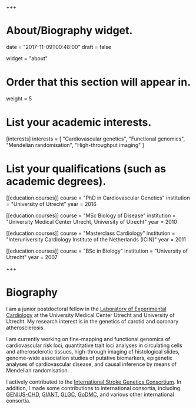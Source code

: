 +++
# About/Biography widget.

date = "2017-11-09T00:48:00"
draft = false

widget = "about"

# Order that this section will appear in.
weight = 5

# List your academic interests.
[interests]
  interests = [
    "Cardiovascular genetics",
    "Functional genomics",
    "Mendelian randomisation",
    "High-throughput imaging"
  ]

# List your qualifications (such as academic degrees).
[[education.courses]]
  course = "PhD in Cardiovascular Genetics"
  institution = "University of Utrecht"
  year = 2016

[[education.courses]]
  course = "MSc Biology of Disease"
  institution = "University Medical Center Utrecht, University of Utrecht"
  year = 2010

[[education.courses]]
  course = "Masterclass Cardiology"
  institution = "Interuniversity Cardiology Institute of the Netherlands (ICIN)"
  year = 2011

[[education.courses]]
  course = "BSc in Biology"
  institution = "University of Utrecht"
  year = 2007
 
+++

# Biography

I am a junior postdoctoral fellow in the [Laboratory of Experimental Cardiology](https://www.umcutrecht.nl/en/Subsites/Experimental-cardiology) at the University Medical Center Utrecht and University of Utrecht. My research interest is in the genetics of carotid and coronary atherosclerosis.

I am currently working on fine-mapping and functional genomics of cardiovascular risk loci, quantitative trait loci analyses in circulating cells and atherosclerotic tissues, high-through imaging of histological slides, genome-wide association studies of putative biomarkers, epigenetic analyses of cardiovascular disease, and causal inference by means of Mendelian randomisation. . 

I actively contributed to the [International Stroke Genetics Consortium](http://www.strokegenetics.org). In addition, I made some contributions to international consortia, including [GENIUS-CHD](http://www.genius-chd.com), [GIANT](http://portals.broadinstitute.org/collaboration/giant/index.php/GIANT_consortium), [GLGC](http://lipidgenetics.org), [GoDMC](http://www.godmc.org.uk), and various other international consortia.




